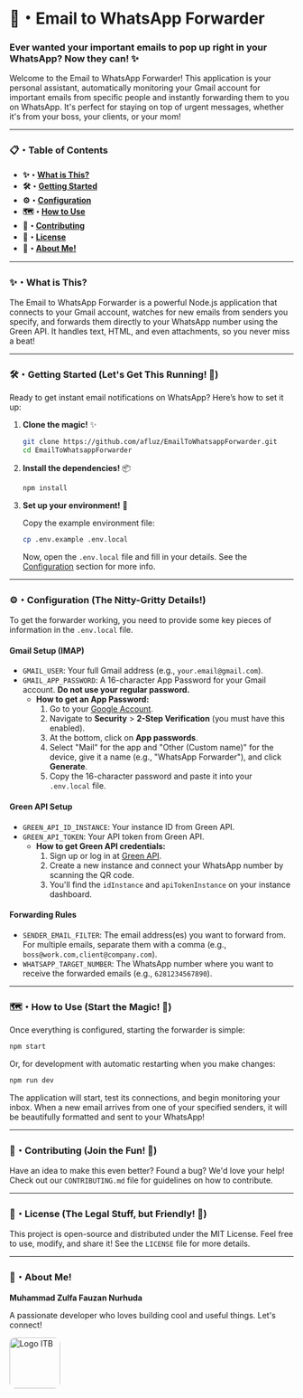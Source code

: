 # **🚀・Email to WhatsApp Forwarder**

### **Ever wanted your important emails to pop up right in your WhatsApp? Now they can! ✨**

Welcome to the Email to WhatsApp Forwarder! This application is your personal assistant, automatically monitoring your Gmail account for important emails from specific people and instantly forwarding them to you on WhatsApp. It's perfect for staying on top of urgent messages, whether it's from your boss, your clients, or your mom!

---

### **📋・Table of Contents**

- **✨・[What is This?](#what-is-this)**
- **🛠️・[Getting Started](#getting-started)**
- **⚙️・[Configuration](#configuration)**
- **🗺️・[How to Use](#how-to-use)**
- **💖・[Contributing](#contributing)**
- **📜・[License](#license)**
- **👋・[About Me!](#about-me)**

---

### <div id="what-is-this">**✨・What is This?**</div>

The Email to WhatsApp Forwarder is a powerful Node.js application that connects to your Gmail account, watches for new emails from senders you specify, and forwards them directly to your WhatsApp number using the Green API. It handles text, HTML, and even attachments, so you never miss a beat!

--- 

### <div id="getting-started">**🛠️・Getting Started (Let's Get This Running! 🎉)**</div>

Ready to get instant email notifications on WhatsApp? Here’s how to set it up:

1.  **Clone the magic!** ✨
    
    ```bash
    git clone https://github.com/afluz/EmailToWhatsappForwarder.git
    cd EmailToWhatsappForwarder
    ```

2.  **Install the dependencies!** 📦
    
    ```bash
    npm install
    ```

3.  **Set up your environment!** 🔑
    
    Copy the example environment file:
    
    ```bash
    cp .env.example .env.local
    ```
    
    Now, open the `.env.local` file and fill in your details. See the [Configuration](#configuration) section for more info.


---

### <div id="configuration">**⚙️・Configuration (The Nitty-Gritty Details!)**</div>

To get the forwarder working, you need to provide some key pieces of information in the `.env.local` file.

#### **Gmail Setup (IMAP)**

-   `GMAIL_USER`: Your full Gmail address (e.g., `your.email@gmail.com`).
-   `GMAIL_APP_PASSWORD`: A 16-character App Password for your Gmail account. **Do not use your regular password.**
    -   **How to get an App Password:**
        1.  Go to your [Google Account](https://myaccount.google.com/).
        2.  Navigate to **Security** > **2-Step Verification** (you must have this enabled).
        3.  At the bottom, click on **App passwords**.
        4.  Select "Mail" for the app and "Other (Custom name)" for the device, give it a name (e.g., "WhatsApp Forwarder"), and click **Generate**.
        5.  Copy the 16-character password and paste it into your `.env.local` file.

#### **Green API Setup**

-   `GREEN_API_ID_INSTANCE`: Your instance ID from Green API.
-   `GREEN_API_TOKEN`: Your API token from Green API.
    -   **How to get Green API credentials:**
        1.  Sign up or log in at [Green API](https://green-api.com/).
        2.  Create a new instance and connect your WhatsApp number by scanning the QR code.
        3.  You'll find the `idInstance` and `apiTokenInstance` on your instance dashboard.

#### **Forwarding Rules**

-   `SENDER_EMAIL_FILTER`: The email address(es) you want to forward from. For multiple emails, separate them with a comma (e.g., `boss@work.com,client@company.com`).
-   `WHATSAPP_TARGET_NUMBER`: The WhatsApp number where you want to receive the forwarded emails (e.g., `6281234567890`).

--- 

### <div id="how-to-use">**🗺️・How to Use (Start the Magic! 🚀)**</div>

Once everything is configured, starting the forwarder is simple:

```bash
npm start
```

Or, for development with automatic restarting when you make changes:

```bash
npm run dev
```

The application will start, test its connections, and begin monitoring your inbox. When a new email arrives from one of your specified senders, it will be beautifully formatted and sent to your WhatsApp!

--- 

### <div id="contributing">**💖・Contributing (Join the Fun! 🎉)**</div>

Have an idea to make this even better? Found a bug? We'd love your help! Check out our `CONTRIBUTING.md` file for guidelines on how to contribute.

--- 

### <div id="license">**📜・License (The Legal Stuff, but Friendly! 🤝)**</div>

This project is open-source and distributed under the MIT License. Feel free to use, modify, and share it! See the `LICENSE` file for more details.

---

### <div id="about-me">**👋・About Me!**</div>

**Muhammad Zulfa Fauzan Nurhuda**

A passionate developer who loves building cool and useful things. Let's connect!

<img src="https://i.imgur.com/Zp8msEG.png" alt="Logo ITB" height="90" style="border-radius: 10px">
